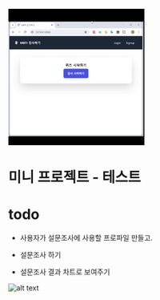 ![alt text](images/markdown-mbti-low.gif)

# 미니 프로젝트 - 테스트  

# todo
- 사용자가 설문조사에 사용할 프로파일 만들고.

- 설문조사 하기

- 설문조사 결과 차트로 보여주기



![alt text](images/markdown-mbti.gif)

